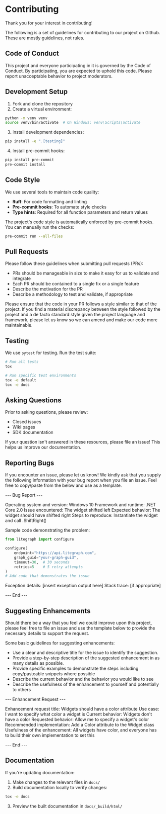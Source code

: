 # Contributing

Thank you for your interest in contributing!

The following is a set of guidelines for contributing to our project on Github. These are mostly guidelines, not rules.

## Code of Conduct

This project and everyone participating in it is governed by the Code of Conduct.  By participating, you are expected to uphold this code. Please report unacceptable behavior to project moderators.

## Development Setup

1. Fork and clone the repository
2. Create a virtual environment:

```bash
python -m venv venv
source venv/bin/activate  # On Windows: venv\Scripts\activate
```

3. Install development dependencies:

```bash
pip install -e ".[testing]"
```

4. Install pre-commit hooks:

```bash
pip install pre-commit
pre-commit install
```

## Code Style

We use several tools to maintain code quality:

- **Ruff**: For code formatting and linting
- **Pre-commit hooks**: To automate style checks
- **Type hints**: Required for all function parameters and return values

The project's code style is automatically enforced by pre-commit hooks. You can manually run the checks:

```bash
pre-commit run --all-files
```

## Pull Requests

Please follow these guidelines when submitting pull requests (PRs):

- PRs should be manageable in size to make it easy for us to validate and integrate
- Each PR should be contained to a single fix or a single feature
- Describe the motivation for the PR
- Describe a methodology to test and validate, if appropriate

Please ensure that the code in your PR follows a style similar to that of the project.  If you find a material discrepancy between the style followed by the project and a de facto standard style given the project language and framework, please let us know so we can amend and make our code more maintainable.

## Testing

We use `pytest` for testing. Run the test suite:

```bash
# Run all tests
tox

# Run specific test environments
tox -e default
tox -e docs
```

## Asking Questions

Prior to asking questions, please review:

- Closed issues
- Wiki pages
- SDK documentation

If your question isn't answered in these resources, please file an issue! This helps us improve our documentation.

## Reporting Bugs

If you encounter an issue, please let us know!  We kindly ask that you supply the following information with your bug report when you file an issue.  Feel free to copy/paste from the below and use as a template.

--- Bug Report ---

Operating system and version: Windows 10
Framework and runtime: .NET Core 2.0
Issue encountered: The widget shifted left
Expected behavior: The widget should have shifted right
Steps to reproduce: Instantiate the widget and call .ShiftRight()

Sample code demonstrating the problem:

```python
from litegraph import configure

configure(
    endpoint="https://api.litegraph.com",
    graph_guid="your-graph-guid",
    timeout=30,  # 30 seconds
    retries=5    # 5 retry attempts
)
# Add code that demonstrates the issue
```

Exception details: [insert exception output here]
Stack trace: [if appropriate]

--- End ---

## Suggesting Enhancements

Should there be a way that you feel we could improve upon this project, please feel free to file an issue and use the template below to provide the necessary details to support the request.

Some basic guidelines for suggesting enhancements:

- Use a clear and descriptive title for the issue to identify the suggestion.
- Provide a step-by-step description of the suggested enhancement in as many details as possible.
- Provide specific examples to demonstrate the steps including copy/pasteable snippets where possible
- Describe the current behavior and the behavior you would like to see
- Describe the usefulness of the enhancement to yourself and potentially to others

--- Enhancement Request ---

Enhancement request title: Widgets should have a color attribute
Use case: I want to specify what color a widget is
Current behavior: Widgets don't have a color
Requested behavior: Allow me to specify a widget's color
Recommended implementation: Add a Color attribute to the Widget class
Usefulness of the enhancement: All widgets have color, and everyone has to build their own implementation to set this

--- End ---

## Documentation

If you're updating documentation:

1. Make changes to the relevant files in `docs/`
2. Build documentation locally to verify changes:

```bash
tox -e docs
```

3. Preview the built documentation in `docs/_build/html/`

